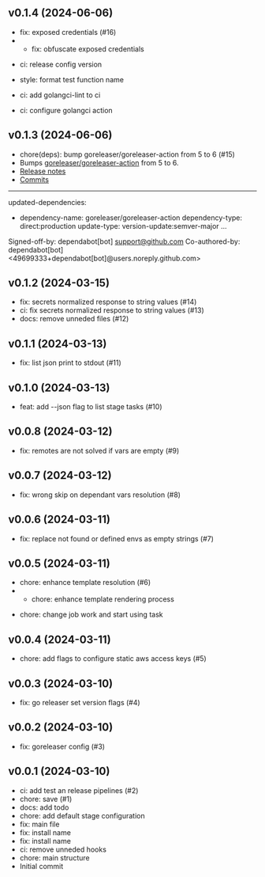 ## v0.1.4 (2024-06-06)


- fix: exposed credentials (#16)
- * fix: obfuscate exposed credentials

* ci: release config version

* style: format test function name

* ci: add golangci-lint to ci

* ci: configure golangci action

## v0.1.3 (2024-06-06)


- chore(deps): bump goreleaser/goreleaser-action from 5 to 6 (#15)
- Bumps [goreleaser/goreleaser-action](https://github.com/goreleaser/goreleaser-action) from 5 to 6.
- [Release notes](https://github.com/goreleaser/goreleaser-action/releases)
- [Commits](https://github.com/goreleaser/goreleaser-action/compare/v5...v6)

---
updated-dependencies:
- dependency-name: goreleaser/goreleaser-action
  dependency-type: direct:production
  update-type: version-update:semver-major
...

Signed-off-by: dependabot[bot] <support@github.com>
Co-authored-by: dependabot[bot] <49699333+dependabot[bot]@users.noreply.github.com>

## v0.1.2 (2024-03-15)


- fix: secrets normalized response to string values (#14)
- ci: fix secrets normalized response to string values (#13)
- docs: remove unneded files (#12)

## v0.1.1 (2024-03-13)


- fix: list json print to stdout (#11)

## v0.1.0 (2024-03-13)


- feat: add --json flag to list stage tasks (#10)

## v0.0.8 (2024-03-12)


- fix: remotes are not solved if vars are empty (#9)

## v0.0.7 (2024-03-12)


- fix: wrong skip on dependant vars resolution (#8)

## v0.0.6 (2024-03-11)


- fix: replace not found or defined envs as empty strings (#7)

## v0.0.5 (2024-03-11)


- chore: enhance template resolution (#6)
- * chore: enhance template rendering process

* chore: change job work and start using task

## v0.0.4 (2024-03-11)


- chore: add flags to configure static aws access keys (#5)

## v0.0.3 (2024-03-10)


- fix: go releaser set version flags (#4)

## v0.0.2 (2024-03-10)


- fix: goreleaser config (#3)

## v0.0.1 (2024-03-10)


- ci: add test an release pipelines (#2)
- chore: save (#1)
- docs: add todo
- chore: add default stage configuration
- fix: main file
- fix: install name
- fix: install name
- ci: remove unneded hooks
- chore: main structure
- Initial commit
